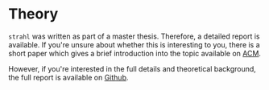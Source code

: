 # Theory

`strahl` was written as part of a master thesis. Therefore, a detailed report is available. If you're unsure about whether this is interesting to you, there is a short paper which gives a brief introduction into the topic available on [ACM](https://doi.org/10.1145/3665318.3677158).

However, if you're interested in the full details and theoretical background, the full report is available on [Github](https://github.com/StuckiSimon/strahl).
